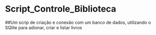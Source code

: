 # Script_Controle_Biblioteca

##Um scrip de criação e conexão com um banco de dados, utilizando o SQlite para adionar, criar e listar livros  
